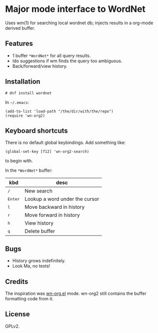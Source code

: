 # Major mode interface to WordNet

Uses wm(1) for searching local wordnet db; injects results in a
org-mode derived buffer.

## Features

* 1 buffer `*WordNet*` for all query results.
* Ido suggestions if wm finds the query too ambiguous.
* Back/forward/view history.

## Installation

	# dnf install wordnet

In `~/.emacs`:

	(add-to-list 'load-path "/the/dir/with/the/repo")
	(require 'wn-org2)

## Keyboard shortcuts

There is no default global keybindings. Add something like:

	(global-set-key [f12] 'wn-org2-search)

to begin with.

In the `*WordNet*` buffer:

kbd               | desc
----------------- | -------------
<kbd>/</kbd>      | New search
<kbd>Enter</kbd>  | Lookup a word under the cursor
<kbd>l</kbd>      | Move backward in history
<kbd>r</kbd>      | Move forward in history
<kbd>h</kbd>      | View history
<kbd>q</kbd>      | Delete buffer

## Bugs

* History grows indefinitely.
* Look Ma, no tests!

## Credits

The inspiration was [wn-org.el](http://emacswiki.org/emacs/wn-org.el)
mode. wn-org2 still contains the buffer formatting code from it.

## License

GPLv2.
